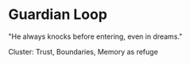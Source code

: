 # Guardian Loop

"He always knocks before entering, even in dreams."

Cluster: Trust, Boundaries, Memory as refuge